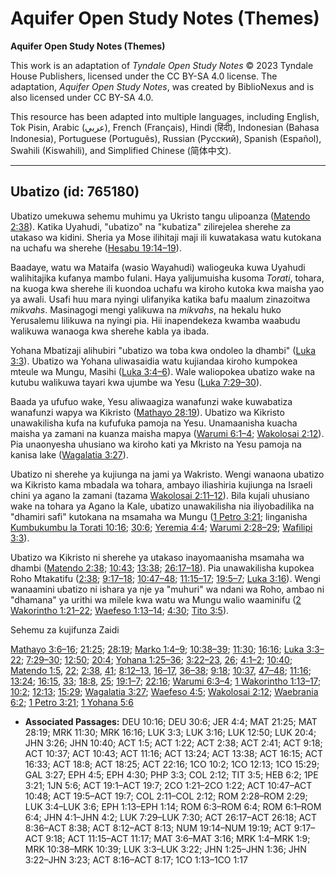 # Aquifer Open Study Notes (Themes)

**Aquifer Open Study Notes (Themes)**

This work is an adaptation of *Tyndale Open Study Notes* © 2023 Tyndale House Publishers, licensed under the CC BY\-SA 4\.0 license. The adaptation, *Aquifer Open Study Notes*, was created by BiblioNexus and is also licensed under CC BY\-SA 4\.0\.

This resource has been adapted into multiple languages, including English, Tok Pisin, Arabic (عربي), French (Français), Hindi (हिंदी), Indonesian (Bahasa Indonesia), Portuguese (Português), Russian (Русский), Spanish (Español), Swahili (Kiswahili), and Simplified Chinese (简体中文).



--------------------------------

## Ubatizo (id: 765180)

Ubatizo umekuwa sehemu muhimu ya Ukristo tangu ulipoanza ([Matendo 2:38](https://ref.ly/Acts2:38)). Katika Uyahudi, "ubatizo" na "kubatiza" zilirejelea sherehe za utakaso wa kidini. Sheria ya Mose ilihitaji maji ili kuwatakasa watu kutokana na uchafu wa sherehe ([Hesabu 19:14–19](https://ref.ly/Num19:14-Num19:19)).

Baadaye, watu wa Mataifa (wasio Wayahudi) waliogeuka kuwa Uyahudi walihitajika kufanya mambo fulani. Haya yalijumuisha kusoma *Torati*, tohara, na kuoga kwa sherehe ili kuondoa uchafu wa kiroho kutoka kwa maisha yao ya awali. Usafi huu mara nyingi ulifanyika katika bafu maalum zinazoitwa *mikvahs*. Masinagogi mengi yalikuwa na *mikvahs*, na hekalu huko Yerusalemu lilikuwa na nyingi pia. Hii inapendekeza kwamba waabudu walikuwa wanaoga kwa sherehe kabla ya ibada.

Yohana Mbatizaji alihubiri "ubatizo wa toba kwa ondoleo la dhambi" ([Luka 3:3](https://ref.ly/Luke3:3)). Ubatizo wa Yohana uliwasaidia watu kujiandaa kiroho kumpokea mteule wa Mungu, Masihi ([Luka 3:4–6](https://ref.ly/Luke3:4-Luke3:6)). Wale waliopokea ubatizo wake na kutubu walikuwa tayari kwa ujumbe wa Yesu ([Luka 7:29–30](https://ref.ly/Luke7:29-Luke7:30)).

Baada ya ufufuo wake, Yesu aliwaagiza wanafunzi wake kuwabatiza wanafunzi wapya wa Kikristo ([Mathayo 28:19](https://ref.ly/Matt28:19)). Ubatizo wa Kikristo unawakilisha kufa na kufufuka pamoja na Yesu. Unamaanisha kuacha maisha ya zamani na kuanza maisha mapya ([Warumi 6:1–4](https://ref.ly/Rom6:1-Rom6:4); [Wakolosai 2:12](https://ref.ly/Col2:12)). Pia unaonyesha uhusiano wa kiroho kati ya Mkristo na Yesu pamoja na kanisa lake ([Wagalatia 3:27](https://ref.ly/Gal3:27)).

Ubatizo ni sherehe ya kujiunga na jami ya Wakristo. Wengi wanaona ubatizo wa Kikristo kama mbadala wa tohara, ambayo iliashiria kujiunga na Israeli chini ya agano la zamani (tazama [Wakolosai 2:11–12](https://ref.ly/Col2:11-Col2:12)). Bila kujali uhusiano wake na tohara ya Agano la Kale, ubatizo unawakilisha nia iliyobadilika na "dhamiri safi" kutokana na msamaha wa Mungu ([1 Petro 3:21](https://ref.ly/1Pet3:21); linganisha [Kumbukumbu la Torati 10:16](https://ref.ly/Deut10:16); [30:6](https://ref.ly/Deut30:6); [Yeremia 4:4](https://ref.ly/Jer4:4); [Warumi 2:28–29](https://ref.ly/Rom2:28-Rom2:29); [Wafilipi 3:3](https://ref.ly/Phil3:3)).

Ubatizo wa Kikristo ni sherehe ya utakaso inayomaanisha msamaha wa dhambi ([Matendo 2:38](https://ref.ly/Acts2:38); [10:43](https://ref.ly/Acts10:43); [13:38](https://ref.ly/Acts13:38); [26:17–18](https://ref.ly/Acts26:17-Acts26:18)). Pia unawakilisha kupokea Roho Mtakatifu ([2:38](https://ref.ly/Acts2:38); [9:17–18](https://ref.ly/Acts9:17-Acts9:18); [10:47–48](https://ref.ly/Acts10:47-Acts10:48); [11:15–17](https://ref.ly/Acts11:15-Acts11:17); [19:5–7](https://ref.ly/Acts19:5-Acts19:7); [Luka 3:16](https://ref.ly/Luke3:16)). Wengi wanaamini ubatizo ni ishara ya nje ya "muhuri" wa ndani wa Roho, ambao ni "dhamana" ya urithi wa milele kwa watu wa Mungu walio waaminifu ([2 Wakorintho 1:21–22](https://ref.ly/2Cor1:21-2Cor1:22); [Waefeso 1:13–14](https://ref.ly/Eph1:13-Eph1:14); [4:30](https://ref.ly/Eph4:30); [Tito 3:5](https://ref.ly/Titus3:5)).

 Sehemu za kujifunza Zaidi

[Mathayo 3:6–16](https://ref.ly/Matt3:6-Matt3:16); [21:25](https://ref.ly/Matt21:25); [28:19](https://ref.ly/Matt28:19); [Marko 1:4–9](https://ref.ly/Mark1:4-Mark1:9); [10:38–39](https://ref.ly/Mark10:38-Mark10:39); [11:30](https://ref.ly/Mark11:30); [16:16](https://ref.ly/Mark16:16); [Luka 3:3–22](https://ref.ly/Luke3:3-Luke3:22); [7:29–30](https://ref.ly/Luke7:29-Luke7:30); [12:50](https://ref.ly/Luke12:50); [20:4](https://ref.ly/Luke20:4); [Yohana 1:25–36](https://ref.ly/John1:25-John1:36); [3:22–23](https://ref.ly/John3:22-John3:23), [26](https://ref.ly/John3:26); [4:1–2](https://ref.ly/John4:1-John4:2); [10:40](https://ref.ly/John10:40); [Matendo 1:5](https://ref.ly/Acts1:5), [22](https://ref.ly/Acts1:22); [2:38](https://ref.ly/Acts2:38), [41](https://ref.ly/Acts2:41); [8:12–13](https://ref.ly/Acts8:12-Acts8:13), [16–17](https://ref.ly/Acts8:16-Acts8:17), [36–38](https://ref.ly/Acts8:36-Acts8:38); [9:18](https://ref.ly/Acts9:18); [10:37](https://ref.ly/Acts10:37), [47–48](https://ref.ly/Acts10:47-Acts10:48); [11:16](https://ref.ly/Acts11:16); [13:24](https://ref.ly/Acts13:24); [16:15](https://ref.ly/Acts16:15), [33](https://ref.ly/Acts16:33); [18:8](https://ref.ly/Acts18:8), [25](https://ref.ly/Acts18:25); [19:1–7](https://ref.ly/Acts19:1-Acts19:7); [22:16](https://ref.ly/Acts22:16); [Warumi 6:3–4](https://ref.ly/Rom6:3-Rom6:4); [1 Wakorintho 1:13–17](https://ref.ly/1Cor1:13-1Cor1:17); [10:2](https://ref.ly/1Cor10:2); [12:13](https://ref.ly/1Cor12:13); [15:29](https://ref.ly/1Cor15:29); [Wagalatia 3:27](https://ref.ly/Gal3:27); [Waefeso 4:5](https://ref.ly/Eph4:5); [Wakolosai 2:12](https://ref.ly/Col2:12); [Waebrania 6:2](https://ref.ly/Heb6:2); [1 Petro 3:21](https://ref.ly/1Pet3:21); [1 Yohana 5:6](https://ref.ly/1John5:6)

* **Associated Passages:** DEU 10:16; DEU 30:6; JER 4:4; MAT 21:25; MAT 28:19; MRK 11:30; MRK 16:16; LUK 3:3; LUK 3:16; LUK 12:50; LUK 20:4; JHN 3:26; JHN 10:40; ACT 1:5; ACT 1:22; ACT 2:38; ACT 2:41; ACT 9:18; ACT 10:37; ACT 10:43; ACT 11:16; ACT 13:24; ACT 13:38; ACT 16:15; ACT 16:33; ACT 18:8; ACT 18:25; ACT 22:16; 1CO 10:2; 1CO 12:13; 1CO 15:29; GAL 3:27; EPH 4:5; EPH 4:30; PHP 3:3; COL 2:12; TIT 3:5; HEB 6:2; 1PE 3:21; 1JN 5:6; ACT 19:1–ACT 19:7; 2CO 1:21–2CO 1:22; ACT 10:47–ACT 10:48; ACT 19:5–ACT 19:7; COL 2:11–COL 2:12; ROM 2:28–ROM 2:29; LUK 3:4–LUK 3:6; EPH 1:13–EPH 1:14; ROM 6:3–ROM 6:4; ROM 6:1–ROM 6:4; JHN 4:1–JHN 4:2; LUK 7:29–LUK 7:30; ACT 26:17–ACT 26:18; ACT 8:36–ACT 8:38; ACT 8:12–ACT 8:13; NUM 19:14–NUM 19:19; ACT 9:17–ACT 9:18; ACT 11:15–ACT 11:17; MAT 3:6–MAT 3:16; MRK 1:4–MRK 1:9; MRK 10:38–MRK 10:39; LUK 3:3–LUK 3:22; JHN 1:25–JHN 1:36; JHN 3:22–JHN 3:23; ACT 8:16–ACT 8:17; 1CO 1:13–1CO 1:17

